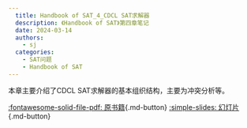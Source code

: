 ```yaml
---
  title: Handbook of SAT_4_CDCL SAT求解器
  description: 《Handbook of SAT》第四章笔记
  date: 2024-03-14
  authors:
    - sj
  categories:
    - SAT问题
    - Handbook of SAT
---
```


本章主要介绍了CDCL SAT求解器的基本组织结构，主要为冲突分析等。

[:fontawesome-solid-file-pdf: 原书籍](../assets/Handbook%20of%20SAT/Handbook%20of%20Satisfiability.pdf){.md-button}
[:simple-slides: 幻灯片](../assets//Handbook%20of%20SAT/Handbook%20of%20SAT_4_CDCL%20SAT求解器_marp.html){.md-button}

<!-- more -->
